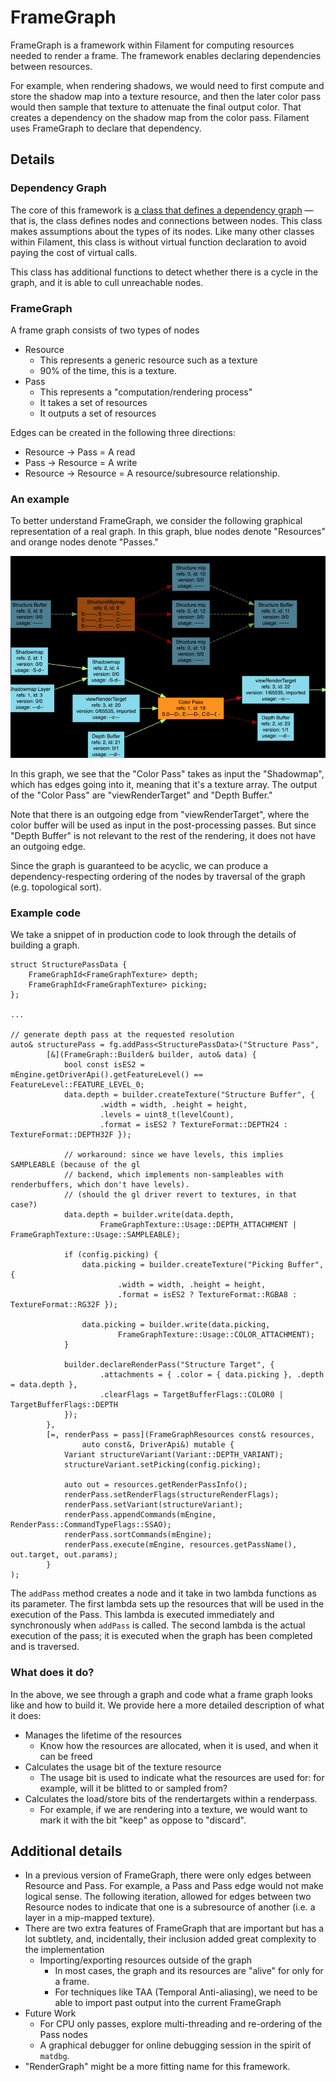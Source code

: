 # FrameGraph

FrameGraph is a framework within Filament for computing resources needed to
render a frame. The framework enables declaring dependencies between resources.

For example, when rendering shadows, we would need to first compute and store the
shadow map into a texture resource, and then the later color pass would then
sample that texture to attenuate the final output color. That creates a
dependency on the shadow map from the color pass. Filament uses FrameGraph to
declare that dependency.

## Details

### Dependency Graph

The core of this framework is
[a class that defines a dependency graph][dependency_graph] — that is, the class
defines nodes and connections between nodes. This class makes assumptions about
the types of its nodes. Like many other classes within Filament, this class is
without virtual function declaration to avoid paying the cost of virtual calls.

This class has additional functions to detect whether there is a cycle in the
graph, and it is able to cull unreachable nodes.

### FrameGraph

A frame graph consists of two types of nodes

*   Resource
    *   This represents a generic resource such as a texture
    *   90% of the time, this is a texture.
*   Pass
    *   This represents a "computation/rendering process"
    *   It takes a set of resources
    *   It outputs a set of resources

Edges can be created in the following three directions:

*   Resource → Pass = A read
*   Pass → Resource = A write
*   Resource → Resource = A resource/subresource relationship.

### An example

To better understand FrameGraph, we consider the following graphical
representation of a real graph. In this graph, blue nodes denote "Resources" and
orange nodes denote "Passes."

![Sample frame graph](../images/framegraph.png)

In this graph, we see that the "Color Pass" takes as input the "Shadowmap",
which has edges going into it, meaning that it's a texture array. The output of
the "Color Pass" are "viewRenderTarget" and "Depth Buffer."

Note that there is an outgoing edge from "viewRenderTarget", where the color
buffer will be used as input in the post-processing passes. But since "Depth
Buffer" is not relevant to the rest of the rendering, it does not have an
outgoing edge.

Since the graph is guaranteed to be acyclic, we can produce a
dependency-respecting ordering of the nodes by traversal of the graph (e.g.
topological sort).

### Example code

We take a snippet of in production code to look through the details of building
a graph.

```
struct StructurePassData {
    FrameGraphId<FrameGraphTexture> depth;
    FrameGraphId<FrameGraphTexture> picking;
};

...

// generate depth pass at the requested resolution
auto& structurePass = fg.addPass<StructurePassData>("Structure Pass",
        [&](FrameGraph::Builder& builder, auto& data) {
            bool const isES2 = mEngine.getDriverApi().getFeatureLevel() == FeatureLevel::FEATURE_LEVEL_0;
            data.depth = builder.createTexture("Structure Buffer", {
                    .width = width, .height = height,
                    .levels = uint8_t(levelCount),
                    .format = isES2 ? TextureFormat::DEPTH24 : TextureFormat::DEPTH32F });

            // workaround: since we have levels, this implies SAMPLEABLE (because of the gl
            // backend, which implements non-sampleables with renderbuffers, which don't have levels).
            // (should the gl driver revert to textures, in that case?)
            data.depth = builder.write(data.depth,
                    FrameGraphTexture::Usage::DEPTH_ATTACHMENT | FrameGraphTexture::Usage::SAMPLEABLE);

            if (config.picking) {
                data.picking = builder.createTexture("Picking Buffer", {
                        .width = width, .height = height,
                        .format = isES2 ? TextureFormat::RGBA8 : TextureFormat::RG32F });

                data.picking = builder.write(data.picking,
                        FrameGraphTexture::Usage::COLOR_ATTACHMENT);
            }

            builder.declareRenderPass("Structure Target", {
                    .attachments = { .color = { data.picking }, .depth = data.depth },
                    .clearFlags = TargetBufferFlags::COLOR0 | TargetBufferFlags::DEPTH
            });
        },
        [=, renderPass = pass](FrameGraphResources const& resources,
                auto const&, DriverApi&) mutable {
            Variant structureVariant(Variant::DEPTH_VARIANT);
            structureVariant.setPicking(config.picking);

            auto out = resources.getRenderPassInfo();
            renderPass.setRenderFlags(structureRenderFlags);
            renderPass.setVariant(structureVariant);
            renderPass.appendCommands(mEngine, RenderPass::CommandTypeFlags::SSAO);
            renderPass.sortCommands(mEngine);
            renderPass.execute(mEngine, resources.getPassName(), out.target, out.params);
        }
);

```

The `addPass` method creates a node and it take in two lambda functions as its
parameter. The first lambda sets up the resources that will be used in the
execution of the Pass. This lambda is executed immediately and synchronously when
`addPass` is called. The second lambda is the actual execution of the pass; it is
executed when the graph has been completed and is traversed.

### What does it do?

In the above, we see through a graph and code what a frame graph looks like and
how to build it. We provide here a more detailed description of what it does:

*   Manages the lifetime of the resources
    *   Know how the resources are allocated, when it is used, and when it can
        be freed
*   Calculates the usage bit of the texture resource
    *   The usage bit is used to indicate what the resources are used for: for
        example, will it be blitted to or sampled from?
*   Calculates the load/store bits of the rendertargets within a renderpass.
    *   For example, if we are rendering into a texture, we would want to mark
        it with the bit "keep" as oppose to "discard".

## Additional details

*   In a previous version of FrameGraph, there were only edges between Resource
    and Pass. For example, a Pass and Pass edge would not make logical sense.
    The following iteration, allowed for edges between two Resource nodes to
    indicate that one is a subresource of another (i.e. a layer in a mip-mapped
    texture).
*   There are two extra features of FrameGraph that are important but has a lot
    subtlety, and, incidentally, their inclusion added great complexity to the
    implementation
    *   Importing/exporting resources outside of the graph
        *   In most cases, the graph and its resources are "alive" for only for
            a frame.
        *   For techniques like TAA (Temporal Anti-aliasing), we need to be able
            to import past output into the current FrameGraph
*   Future Work
    *   For CPU only passes, explore multi-threading and re-ordering of the Pass
        nodes
    *   A graphical debugger for online debugging session in the spirit of
        `matdbg`.
*   "RenderGraph" might be a more fitting name for this framework.

[dependency_graph]: https://github.com/google/filament/blob/main/libs/gltfio/src/DependencyGraph.h
